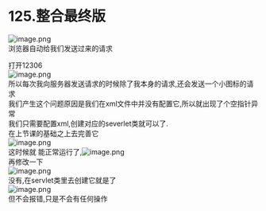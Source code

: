 # 125.整合最终版

![image.png](https://cdn.nlark.com/yuque/0/2019/png/349894/1560419125353-82db523a-c3aa-489c-989a-5946126c2316.png#align=left&display=inline&height=61&name=image.png&originHeight=122&originWidth=251&size=39643&status=done&width=125.5)<br />浏览器自动给我们发送过来的请求

打开12306<br />![image.png](https://cdn.nlark.com/yuque/0/2019/png/349894/1560419197810-95fe3028-51aa-48f2-87e7-cfb57e4c3128.png#align=left&display=inline&height=226&name=image.png&originHeight=452&originWidth=1023&size=531946&status=done&width=511.5)<br />所以每次我向服务器发送请求的时候除了我本身的请求,还会发送一个小图标的请求<br />我们产生这个问题原因是我们在xml文件中并没有配置它,所以就出现了个空指针异常<br />我们只需要配置xml,创建对应的severlet类就可以了.<br />在上节课的基础之上去完善它<br />![image.png](https://cdn.nlark.com/yuque/0/2019/png/349894/1560419362680-6890660b-74b8-4b71-9131-e709c24db0d7.png#align=left&display=inline&height=117&name=image.png&originHeight=234&originWidth=1016&size=180412&status=done&width=508)<br />这时候就 能正常运行了,![image.png](https://cdn.nlark.com/yuque/0/2019/png/349894/1560419411762-27319b38-7e57-40a8-b4d9-3bd8219dc747.png#align=left&display=inline&height=71&name=image.png&originHeight=142&originWidth=242&size=37283&status=done&width=121)<br />再修改一下<br />![image.png](https://cdn.nlark.com/yuque/0/2019/png/349894/1560419444231-59daf024-9d7a-4a07-8a2a-86945cc33a47.png#align=left&display=inline&height=130&name=image.png&originHeight=260&originWidth=1059&size=202864&status=done&width=529.5)<br />没有,在servlet类里去创建它就是了<br />![image.png](https://cdn.nlark.com/yuque/0/2019/png/349894/1560419474690-3db39ed0-a261-459a-858a-45e3550b2500.png#align=left&display=inline&height=333&name=image.png&originHeight=666&originWidth=1167&size=380022&status=done&width=583.5)<br />但不会报错,只是不会有任何操作
